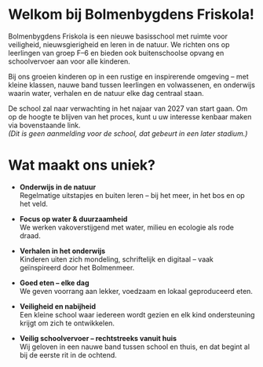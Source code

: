 ---
---

# Welkom bij Bolmenbygdens Friskola!

Bolmenbygdens Friskola is een nieuwe basisschool met ruimte voor veiligheid, nieuwsgierigheid en leren in de natuur. We richten ons op leerlingen van groep F–6 en bieden ook buitenschoolse opvang en schoolvervoer aan voor alle kinderen.

Bij ons groeien kinderen op in een rustige en inspirerende omgeving – met kleine klassen, nauwe band tussen leerlingen en volwassenen, en onderwijs waarin water, verhalen en de natuur elke dag centraal staan.


De school zal naar verwachting in het najaar van 2027 van start gaan. Om op de hoogte te blijven van het proces, kunt u uw interesse kenbaar maken via bovenstaande link.  
*(Dit is geen aanmelding voor de school, dat gebeurt in een later stadium.)*


# Wat maakt ons uniek?
- **Onderwijs in de natuur**    
    Regelmatige uitstapjes en buiten leren – bij het meer, in het bos en op het veld.

- **Focus op water & duurzaamheid**    
We werken vakoverstijgend met water, milieu en ecologie als rode draad.

- **Verhalen in het onderwijs**    
Kinderen uiten zich mondeling, schriftelijk en digitaal – vaak geïnspireerd door het Bolmenmeer.

- **Goed eten – elke dag**    
We geven voorrang aan lekker, voedzaam en lokaal geproduceerd eten.

- **Veiligheid en nabijheid**    
Een kleine school waar iedereen wordt gezien en elk kind ondersteuning krijgt om zich te ontwikkelen.

- **Veilig schoolvervoer – rechtstreeks vanuit huis**  
Wij geloven in een nauwe band tussen school en thuis, en dat begint al bij de eerste rit in de ochtend.


